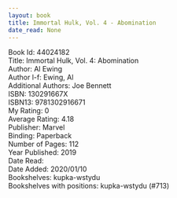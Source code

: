 ```yaml
---
layout: book
title: Immortal Hulk, Vol. 4 - Abomination
date_read: None
---
```


Book Id: 44024182<br />
Title: Immortal Hulk, Vol. 4: Abomination<br />
Author: Al Ewing<br />
Author l-f: Ewing, Al<br />
Additional Authors: Joe Bennett<br />
ISBN: 130291667X<br />
ISBN13: 9781302916671<br />
My Rating: 0<br />
Average Rating: 4.18<br />
Publisher: Marvel<br />
Binding: Paperback<br />
Number of Pages: 112<br />
Year Published: 2019<br />
Date Read: <br />
Date Added: 2020/01/10<br />
Bookshelves: kupka-wstydu<br />
Bookshelves with positions: kupka-wstydu (#713)<br />

